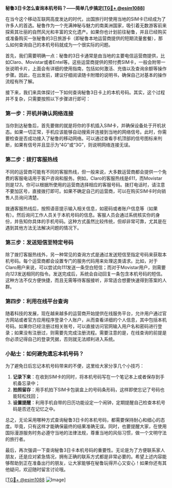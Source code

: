 **秘鲁3日卡怎么查询本机号码？——简单几步搞定[[TG💪+ @esim1088](https://t.me/s/esim1088)]**

在当今这个移动互联网高度发达的时代，出国旅行时使用当地的SIM卡已经成为了许多人的首选。秘鲁作为一个充满神秘与魅力的南美洲国家，吸引着无数游客前来探索其壮丽的自然风光和丰富的文化遗产。如果你也计划前往秘鲁，并且已经购买或准备购买一张秘鲁的3日旅游卡（即秘鲁本地运营商提供的短期流量套餐），那么如何查询自己的本机号码就成为一个很实际的问题。

首先，我们需要明确一点：秘鲁的3日卡通常是由当地的主要电信运营商提供，比如Claro、Movistar或者Entel等。这些运营商提供的预付费SIM卡，一般会附带一张说明卡片，上面会有详细的使用指南，包括如何激活、充值以及查询余额等操作步骤。因此，在出发前，建议仔细阅读随卡附赠的说明书，确保自己对基本的操作流程有所了解。

接下来，我们来具体探讨一下如何查询秘鲁3日卡上的本机号码。其实，这个过程并不复杂，只需要按照以下步骤进行即可：

### 第一步：开机并确认网络连接

当你到达秘鲁后，首先要做的就是将你的手机插入SIM卡，并确保设备处于开机状态。如果一切正常，手机应该能够自动搜索并连接到当地的网络信号。此时，你需要检查是否成功接入了秘鲁的移动网络。可以通过查看手机顶部的信号图标来判断，如果有信号并且显示为“4G”或“3G”，则说明网络连接无误。

### 第二步：拨打客服热线

不同的运营商可能有不同的客服热线，但一般来说，大多数运营商都会提供一个免费的客服电话用于客户咨询和服务。例如，Claro的客服热线是*611*，而Movistar则是*123*。你可以根据所使用的运营商选择相应的客服号码。拨打电话时，请注意不要加区号，直接拨打即可。如果不确定自己的运营商，可以在购买SIM卡时向销售人员询问清楚。

拨通客服热线后，按照语音提示输入相关信息，如密码或者账户信息等（如果有）。然后询问工作人员关于本机号码的信息。客服人员会通过系统核实你的身份，并告知你具体的手机号码。这种方式虽然比较传统，但却非常可靠，尤其是在遇到其他方法无法解决问题的情况下。

### 第三步：发送短信至特定号码

除了拨打客服热线外，另一种常见的查询方式是通过发送短信至指定号码来获取本机号码。每个运营商都会设置专门的服务代码用来处理这类请求。比如，对于Claro用户来说，可以尝试向*111*发送一条空白短信；而对于Movistar用户，则需要向*123*发送相同的指令。发送完成后，系统会自动回复一条包含本机号码的短信。这种方法不仅方便快捷，而且无需等待客服接听，非常适合想要快速得到答案的人群。

### 第四步：利用在线平台查询

随着科技的发展，现在越来越多的运营商开始提供在线服务平台，允许用户通过官方网站或者官方应用程序登录个人账户，从而查看详细的个人信息，其中包括本机号码。如果你已经注册过相关账号，可以直接访问官网输入用户名和密码进行登录；如果没有注册过，则需要先完成注册流程。需要注意的是，在线查询的前提是你必须记得自己的登录凭据，否则就无法顺利进入系统。

### 小贴士：如何避免遗忘本机号码？

为了避免日后忘记本机号码带来的不便，这里给大家分享几个小技巧：
1. **记录下来**：在收到SIM卡的同时，将本机号码写在一个笔记本上或者保存到手机备忘录中；
2. **拍照留存**：用手机拍下SIM卡包装盒上的号码条形码，这样即使忘记了号码也能轻松找回；
3. **设置提醒**：利用手机自带的日历功能设定一个闹钟，定期提醒自己检查本机号码是否还在记忆之中。

总之，无论采用哪种方式查询秘鲁3日卡的本机号码，都需要保持耐心和细心的态度。毕竟，只有这样才能确保最终的结果准确无误。同时，也要提醒大家，在使用国际漫游服务时务必遵守当地的法律法规，尊重当地的风俗习惯，做一个文明守法的旅行者。

最后，再次强调一下查询秘鲁3日卡本机号码的重要性。无论是为了方便联系家人朋友，还是应对紧急情况，拥有正确的联系方式都是非常必要的。希望上述内容能够帮助到正在准备出行的朋友，让大家能够在秘鲁玩得开心又安心！如果你还有其他疑问，欢迎随时留言讨论哦。

[[TG💪+ @esim1088](https://t.me/s/esim1088) ![Image](https://i.postimg.cc/4NQfJmqS/Snipaste-2025-05-13-00-14-12.png)]
